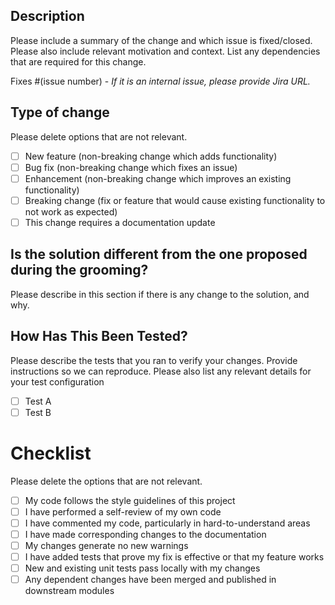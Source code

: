 ## Description

Please include a summary of the change and which issue is fixed/closed. Please also include relevant motivation and context. List any dependencies that are required for this change.

Fixes #(issue number) - *If it is an internal issue, please provide Jira URL.*

## Type of change

Please delete options that are not relevant.

- [ ] New feature (non-breaking change which adds functionality)
- [ ] Bug fix (non-breaking change which fixes an issue)
- [ ] Enhancement (non-breaking change which improves an existing functionality)
- [ ] Breaking change (fix or feature that would cause existing functionality to not work as expected)
- [ ] This change requires a documentation update

## Is the solution different from the one proposed during the grooming?

Please describe in this section if there is any change to the solution, and why.

## How Has This Been Tested?

Please describe the tests that you ran to verify your changes. Provide instructions so we can reproduce. Please also list any relevant details for your test configuration

- [ ] Test A
- [ ] Test B

# Checklist

Please delete the options that are not relevant.

- [ ] My code follows the style guidelines of this project
- [ ] I have performed a self-review of my own code
- [ ] I have commented my code, particularly in hard-to-understand areas
- [ ] I have made corresponding changes to the documentation
- [ ] My changes generate no new warnings
- [ ] I have added tests that prove my fix is effective or that my feature works
- [ ] New and existing unit tests pass locally with my changes
- [ ] Any dependent changes have been merged and published in downstream modules
